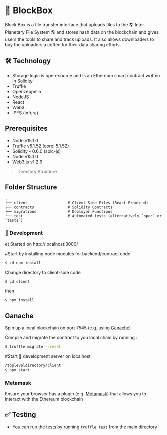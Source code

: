 # 🚀 BlockBox

Block Box is a file transfer interface that uploads files to the 🌎 Inter Planetary File System 🌎 and stores hash data on the blockchain and gives users the tools to share and track uploads. It also allows downloaders to buy the uploaders a coffee for their data sharing efforts.

## 🛠 Technology

- Storage logic is open-source and is an Ethereum smart contract written in Solidity
- Truffle
- Openzeppelin
- NodeJS
- React
- Web3
- IPFS (infura)

## Prerequisites

- Node v15.1.0
- Truffle v5.1.52 (core: 5.1.52)
- Solidity - 0.6.0 (solc-js)
- Node v15.1.0
- Web3.js v1.2.9

> Directory Structure

## Folder Structure

    .
    ├── client                  # Client Side Files (React-Frontend)
    ├── contracts               # Solidity Contracts
    ├── migrations              # Deployer Functions
    └── test                    # Automated tests (alternatively `spec` or `tests`)

### 🚀‍ Development

et Started on http://localhost:3000/

#Start by installing node modules for backend/contract code

```sh
$ cd npm install
```

Change directory to client-side code

```sh
$ cd client
```

then

```sh
$ npm install
```

## Ganache

Spin up a local blockchain on port 7545 (e.g. using [Ganache](https://www.trufflesuite.com/ganache))

Compile and migrate the contract to you local chain by running :

```sh
$ truffle migrate --reset
```

#Start 🚀‍ development server on localhost

```sh
/topleveldirectory/client
$ npm start
```

### Metamask

Ensure your browser has a plugin (e.g. [Metamask](https://metamask.io/)) that allows you to interact with the Ethereum blockchain

## ✅ Testing

- You can run the tests by running `truffle test` from the main directory
